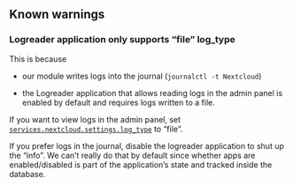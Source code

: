 ## Known warnings

### Logreader application only supports “file” log_type

This is because

- our module writes logs into the journal (`journalctl -t Nextcloud`)

- the Logreader application that allows reading logs in the admin panel is enabled by default and requires logs written to a file.

If you want to view logs in the admin panel, set [`services.nextcloud.settings.log_type`](options.html#opt-services.nextcloud.settings.log_type) to “file”.

If you prefer logs in the journal, disable the logreader application to shut up the “info”. We can’t really do that by default since whether apps are enabled/disabled is part of the application’s state and tracked inside the database.

